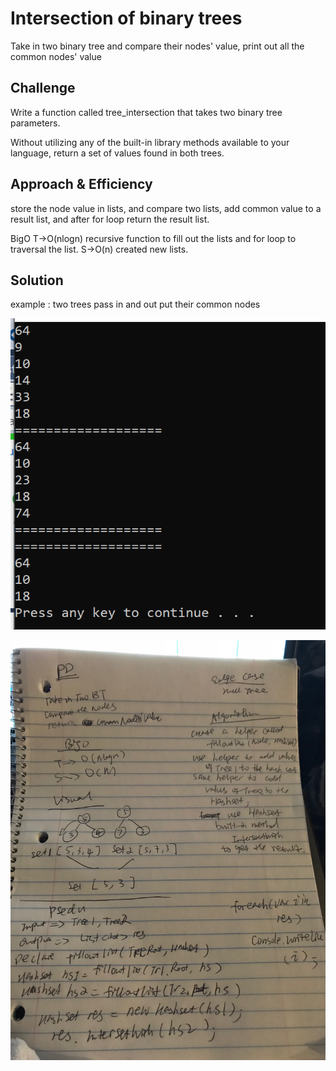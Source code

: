 # Intersection of binary trees
<!-- Short summary or background information -->
Take in two binary tree and compare their nodes' value, print out all the common nodes' value

## Challenge
<!-- Description of the challenge -->

Write a function called tree_intersection that takes two binary tree parameters.

Without utilizing any of the built-in library methods available to your language, return a set of values found in both trees.

## Approach & Efficiency
<!-- What approach did you take? Why? What is the Big O space/time for this approach? -->
store the node value in lists, and compare two lists, add common value to a result list, and after for loop return the result list.

BigO
T->O(nlogn) recursive function to fill out the lists and for loop to traversal the list.
S->O(n) created new lists.
## Solution
<!-- Embedded whiteboard image -->

example :  two trees pass in and out put their common nodes

![screenshot](../../Assets/sctree.PNG)

![imgae](../../Assets/IMG-9786.jpg)

